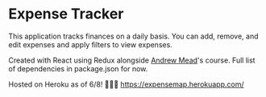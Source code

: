 # Expense Tracker 
 
This application tracks finances on a daily basis. You can add, remove, and edit expenses and apply filters to view expenses. 
 
Created with React using Redux alongside [Andrew Mead](https://twitter.com/andrew_j_mead?lang=en)'s course. Full list of dependencies in package.json for now. 
 
Hosted on Heroku as of 6/8! 🎉🎉🎉
https://expensemap.herokuapp.com/
